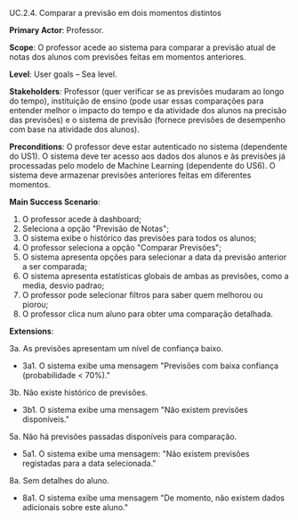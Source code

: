 UC.2.4. Comparar a previsão em dois momentos distintos  


**Primary Actor**: Professor.

**Scope**: O professor acede ao sistema para comparar a previsão atual de notas dos alunos com previsões feitas em momentos anteriores.

**Level**: User goals – Sea level.

**Stakeholders**: Professor (quer verificar se as previsões mudaram ao longo do tempo), instituição de ensino (pode usar essas comparações para entender melhor o impacto do tempo e da atividade dos alunos na precisão das previsões) e o sistema de previsão (fornece previsões de desempenho com base na atividade dos alunos).

**Preconditions**: O professor deve estar autenticado no sistema (dependente do US1). O sistema deve ter acesso aos dados dos alunos e às previsões já processadas pelo modelo de Machine Learning (dependente do US6). O sistema deve armazenar previsões anteriores feitas em diferentes momentos.

**Main Success Scenario**:  
1. O professor acede à dashboard;
2. Seleciona a opção "Previsão de Notas";
3. O sistema exibe o histórico das previsões para todos os alunos;
4. O professor seleciona a opção "Comparar Previsões";
5. O sistema apresenta opções para selecionar a data da previsão anterior a ser comparada;
6. O sistema apresenta estatísticas globais de ambas as previsões, como a media, desvio padrao;
7. O professor pode selecionar filtros para saber quem melhorou ou piorou;
8. O professor clica num aluno para obter uma comparação detalhada.

**Extensions**:

3a. As previsões apresentam um nível de confiança baixo.
- 3a1. O sistema exibe uma mensagem "Previsões com baixa confiança (probabilidade < 70%)."

3b. Não existe histórico de previsões.
- 3b1. O sistema exibe uma mensagem "Não existem previsões disponíveis."

5a. Não há previsões passadas disponíveis para comparação.
- 5a1. O sistema exibe uma mensagem: "Não existem previsões registadas para a data selecionada."

8a. Sem detalhes do aluno.
- 8a1. O sistema exibe uma mensagem "De momento, não existem dados adicionais sobre este aluno."
